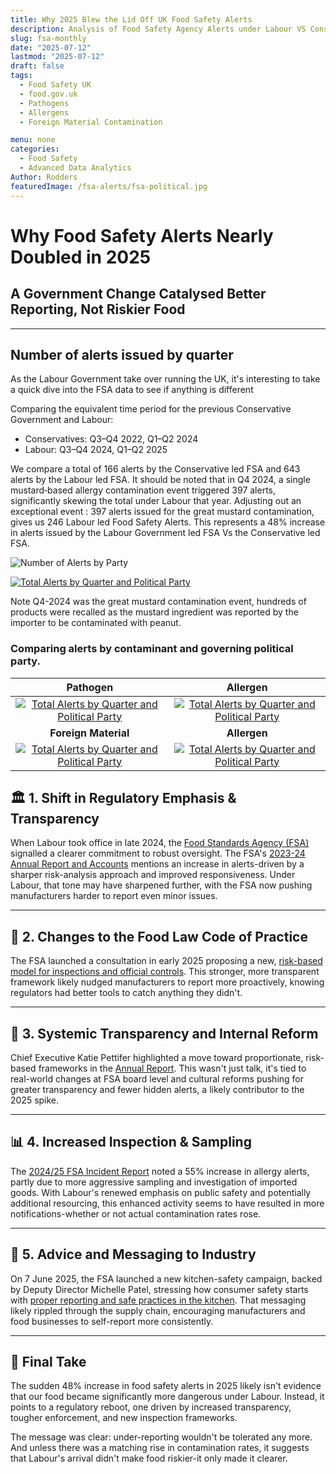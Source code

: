```yaml
---
title: Why 2025 Blew the Lid Off UK Food Safety Alerts
description: Analysis of Food Safety Agency Alerts under Labour VS Conservative Governments - July 2025
slug: fsa-monthly
date: "2025-07-12"
lastmod: "2025-07-12"
draft: false
tags:
  - Food Safety UK
  - food.gov.uk
  - Pathogens
  - Allergens
  - Foreign Material Contamination

menu: none
categories: 
  - Food Safety
  - Advanced Data Analytics
Author: Rodders
featuredImage: /fsa-alerts/fsa-political.jpg
---
```



# Why Food Safety Alerts Nearly Doubled in 2025  
## A Government Change Catalysed Better Reporting, Not Riskier Food

---

## Number of alerts issued by quarter

As the Labour Government take over running the UK, it's interesting to take a quick dive into the FSA data to see if anything is different

Comparing the equivalent time period for the previous Conservative Government and Labour:

- Conservatives: Q3–Q4 2022, Q1–Q2 2024
- Labour: Q3–Q4 2024, Q1–Q2 2025

 We compare a total of 166 alerts by the Conservative led FSA and 643 alerts by the Labour led FSA. It should be noted that in Q4 2024, a single mustard‑based allergy contamination event triggered 397 alerts, significantly skewing the total under Labour that year. Adjusting out an exceptional event : 397 alerts issued for the great mustard contamination, gives us 246 Labour led Food Safety Alerts. This represents a 48% increase in alerts issued by the Labour Government led FSA Vs the Conservative led FSA.


![Number of Alerts by Party](/fsa-alerts/img/political-safety-alerts-by-quarter-party.png)


[![Total Alerts by Quarter and Political Party](/fsa-alerts/img/party-counts-table.png)](/fsa-alerts/img/party-counts-table.png)

Note Q4-2024 was the great mustard contamination event, hundreds of products were recalled as the mustard ingredient was reported by the importer to be contaminated with peanut.

### Comparing alerts by contaminant and governing political party.

| Pathogen | Allergen
| :-: | :-:
|[![Total Alerts by Quarter and Political Party](/fsa-alerts/img/political-safety-alerts-by-quarter-party-Pathogen.png)](/fsa-alerts/img/political-safety-alerts-by-quarter-party-Pathogen.png) | [![Total Alerts by Quarter and Political Party](/fsa-alerts/img/political-safety-alerts-by-quarter-party-Allergen.png)](/fsa-alerts/img/political-safety-alerts-by-quarter-party-Allergen.png)
| **Foreign Material** | **Allergen**
[![Total Alerts by Quarter and Political Party](/fsa-alerts/img/political-safety-alerts-by-quarter-party-Foreign_Material.png)](/fsa-alerts/img/political-safety-alerts-by-quarter-party-Foreign_Material.png) | [![Total Alerts by Quarter and Political Party](/fsa-alerts/img/political-safety-alerts-by-quarter-party-Other.png)](/fsa-alerts/img/political-safety-alerts-by-quarter-party-Other.png)


## 🏛️ 1. Shift in Regulatory Emphasis & Transparency  
When Labour took office in late 2024, the [Food Standards Agency (FSA)](https://www.food.gov.uk/) signalled a clearer commitment to robust oversight. The FSA's [2023-24 Annual Report and Accounts](https://www.food.gov.uk/sites/default/files/media/document/FSA-Annual%20Reports%20and%20Accounts%202024_Consolidated.pdf) mentions an increase in alerts-driven by a sharper risk-analysis approach and improved responsiveness. Under Labour, that tone may have sharpened further, with the FSA now pushing manufacturers harder to report even minor issues.

---

## 📜 2. Changes to the Food Law Code of Practice  
The FSA launched a consultation in early 2025 proposing a new, [risk-based model for inspections and official controls](https://www.food.gov.uk/search?filter_type%5BConsultation%5D=Consultation&page=2). This stronger, more transparent framework likely nudged manufacturers to report more proactively, knowing regulators had better tools to catch anything they didn't.

---

## 🔧 3. Systemic Transparency and Internal Reform  
Chief Executive Katie Pettifer highlighted a move toward proportionate, risk-based frameworks in the [Annual Report](https://www.food.gov.uk/sites/default/files/media/document/FSA-Annual%20Reports%20and%20Accounts%202024_Consolidated.pdf). This wasn't just talk, it's tied to real-world changes at FSA board level and cultural reforms pushing for greater transparency and fewer hidden alerts, a likely contributor to the 2025 spike.

---

## 📊 4. Increased Inspection & Sampling  
The [2024/25 FSA Incident Report](https://www.food.gov.uk/board-papers/annual-report-of-incidents-resilience-and-prevention-202425) noted a 55% increase in allergy alerts, partly due to more aggressive sampling and investigation of imported goods. With Labour's renewed emphasis on public safety and potentially additional resourcing, this enhanced activity seems to have resulted in more notifications-whether or not actual contamination rates rose.

---

## 💬 5. Advice and Messaging to Industry  
On 7 June 2025, the FSA launched a new kitchen-safety campaign, backed by Deputy Director Michelle Patel, stressing how consumer safety starts with [proper reporting and safe practices in the kitchen](https://www.food.gov.uk/news-alerts/news/food-prices-and-ultra-processed-foods-remain-the-top-consumer-concerns-fsa-annual-insights-report-reveals). That messaging likely rippled through the supply chain, encouraging manufacturers and food businesses to self-report more consistently.

---

## 👀 Final Take  
The sudden 48% increase in food safety alerts in 2025 likely isn't evidence that our food became significantly more dangerous under Labour. Instead, it points to a regulatory reboot, one driven by increased transparency, tougher enforcement, and new inspection frameworks. 

The message was clear: under-reporting wouldn't be tolerated any more. And unless there was a matching rise in contamination rates, it suggests that Labour's arrival didn't make food riskier-it only made it clearer.
